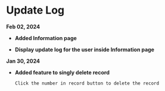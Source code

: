# Update Log

**Feb 02, 2024**

-   **Added Information page**

-   **Display update log for the user inside Information page**

**Jan 30, 2024**

-   **Added feature to singly delete record**

    `Click the number in record button to delete the record`
